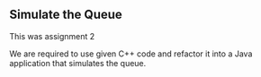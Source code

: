 ## Simulate the Queue

This was assignment 2

We are required to use given C++ code and refactor it into a Java application
that simulates the queue.
